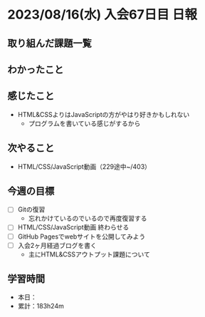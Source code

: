 # 2023/08/16(水) 入会67日目 日報

## 取り組んだ課題一覧

<!-- - HTML/CSS/JavaScript動画（229途中~/403） -->

## わかったこと

## 感じたこと

- HTML&CSSよりはJavaScriptの方がやはり好きかもしれない
  - プログラムを書いている感じがするから

## 次やること

- HTML/CSS/JavaScript動画（229途中~/403）

## 今週の目標

- [ ] Gitの復習
  - 忘れかけているのでいるので再度復習する
- [ ] HTML/CSS/JavaScript動画 終わらせる
- [ ] GitHub Pagesでwebサイトを公開してみよう
- [ ] 入会2ヶ月経過ブログを書く
  - 主にHTML&CSSアウトプット課題について

## 学習時間

- 本日：
- 累計：183h24m
